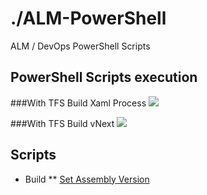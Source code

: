 # ./ALM-PowerShell
ALM / DevOps PowerShell Scripts 

## PowerShell Scripts execution

###With TFS Build Xaml Process
<img src="http://img.over-blog-kiwi.com/1/52/77/28/20150705/ob_bb83bb_psscripts.png" />


###With TFS Build vNext
<img src="http://img.over-blog-kiwi.com/1/52/77/28/20150717/ob_5cdd11_heto-7.gif" />

## Scripts

* Build
** [Set Assembly Version](https://github.com/using-system/alm-powershell/tree/master/Scripts/Build/Set-AssemblyVersion)